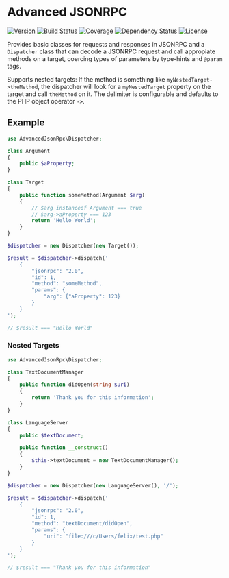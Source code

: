 # Advanced JSONRPC

[![Version](https://img.shields.io/packagist/v/felixfbecker/advanced-json-rpc.svg)](https://packagist.org/packages/felixfbecker/advanced-json-rpc)
[![Build Status](https://travis-ci.org/felixfbecker/php-advanced-json-rpc.svg?branch=master)](https://travis-ci.org/felixfbecker/php-advanced-json-rpc)
[![Coverage](https://codecov.io/gh/felixfbecker/php-advanced-json-rpc/branch/master/graph/badge.svg)](https://codecov.io/gh/felixfbecker/php-advanced-json-rpc)
[![Dependency Status](https://gemnasium.com/badges/github.com/felixfbecker/php-advanced-json-rpc.svg)](https://gemnasium.com/github.com/felixfbecker/php-advanced-json-rpc)
[![License](https://img.shields.io/packagist/l/felixfbecker/advanced-json-rpc.svg)](https://packagist.org/packages/felixfbecker/advanced-json-rpc)

Provides basic classes for requests and responses in JSONRPC and a `Dispatcher` class that can decode a JSONRPC request
and call appropiate methods on a target, coercing types of parameters by type-hints and `@param` tags.

Supports nested targets: If the method is something like `myNestedTarget->theMethod`, the dispatcher will look for a
`myNestedTarget` property on the target and call `theMethod` on it. The delimiter is configurable and defaults to the
PHP object operator `->`.

## Example

```php
use AdvancedJsonRpc\Dispatcher;

class Argument 
{
    public $aProperty;
}

class Target
{
    public function someMethod(Argument $arg)
    {
        // $arg instanceof Argument === true
        // $arg->aProperty === 123
        return 'Hello World';
    }
}

$dispatcher = new Dispatcher(new Target());

$result = $dispatcher->dispatch('
    {
        "jsonrpc": "2.0",
        "id": 1,
        "method": "someMethod", 
        "params": {
            "arg": {"aProperty": 123}
        }
    }
');

// $result === "Hello World"
```

### Nested Targets

```php
use AdvancedJsonRpc\Dispatcher;

class TextDocumentManager 
{
    public function didOpen(string $uri)
    {
        return 'Thank you for this information';
    }
}

class LanguageServer
{
    public $textDocument;

    public function __construct()
    {
        $this->textDocument = new TextDocumentManager();
    }
}

$dispatcher = new Dispatcher(new LanguageServer(), '/');

$result = $dispatcher->dispatch('
    {
        "jsonrpc": "2.0",
        "id": 1,
        "method": "textDocument/didOpen", 
        "params": {
            "uri": "file:///c/Users/felix/test.php"
        }
    }
');

// $result === "Thank you for this information"
```

